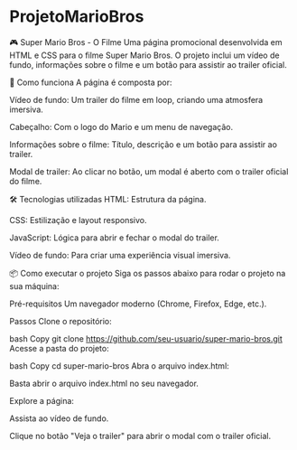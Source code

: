 # ProjetoMarioBros

🎮 Super Mario Bros - O Filme
Uma página promocional desenvolvida em HTML e CSS para o filme Super Mario Bros. O projeto inclui um vídeo de fundo, informações sobre o filme e um botão para assistir ao trailer oficial.

🚀 Como funciona
A página é composta por:

Vídeo de fundo: Um trailer do filme em loop, criando uma atmosfera imersiva.

Cabeçalho: Com o logo do Mario e um menu de navegação.

Informações sobre o filme: Título, descrição e um botão para assistir ao trailer.

Modal de trailer: Ao clicar no botão, um modal é aberto com o trailer oficial do filme.

🛠️ Tecnologias utilizadas
HTML: Estrutura da página.

CSS: Estilização e layout responsivo.

JavaScript: Lógica para abrir e fechar o modal do trailer.

Vídeo de fundo: Para criar uma experiência visual imersiva.

📦 Como executar o projeto
Siga os passos abaixo para rodar o projeto na sua máquina:

Pré-requisitos
Um navegador moderno (Chrome, Firefox, Edge, etc.).

Passos
Clone o repositório:

bash
Copy
git clone https://github.com/seu-usuario/super-mario-bros.git
Acesse a pasta do projeto:

bash
Copy
cd super-mario-bros
Abra o arquivo index.html:

Basta abrir o arquivo index.html no seu navegador.

Explore a página:

Assista ao vídeo de fundo.

Clique no botão "Veja o trailer" para abrir o modal com o trailer oficial.
